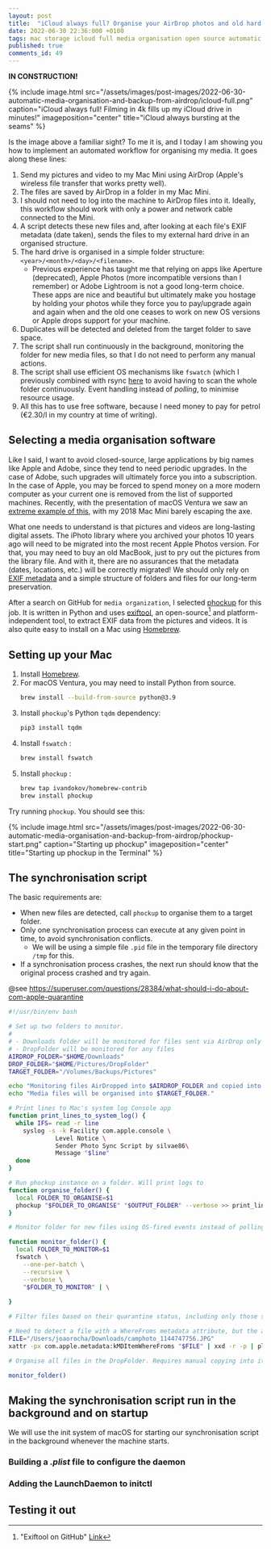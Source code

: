 ```yaml
---
layout: post
title:  "iCloud always full? Organise your AirDrop photos and old hard drives in minutes"
date: 2022-06-30 22:36:000 +0100
tags: mac storage icloud full media organisation open source automatic duplicates videos pictures 
published: true
comments_id: 49
---
```


**IN CONSTRUCTION!**

{% include image.html src="/assets/images/post-images/2022-06-30-automatic-media-organisation-and-backup-from-airdrop/icloud-full.png"
caption="iCloud always full! Filming in 4k fills up my iCloud drive in minutes!" imageposition="center"
title="iCloud always bursting at the seams"
%}

Is the image above a familiar sight? To me it is, and I today I am showing you how to implement an automated workflow for organising my media. It goes along these lines:

1. Send my pictures and video to my Mac Mini using AirDrop (Apple's wireless file transfer that works pretty well).
2. The files are saved by AirDrop in a folder in my Mac Mini. 
3. I should not need to log into the machine to AirDrop files into it. Ideally, this workflow should work with only a power and network cable connected to the Mini. 
4. A script detects these new files and, after looking at each file's EXIF metadata (date taken), sends the files to my external hard drive in an organised structure.
5. The hard drive is organised in a simple folder structure: `<year>/<month>/<day>/<filename>`. 
   - Previous experience has taught me that relying on apps like Aperture (deprecated), Apple Photos (more incompatible versions than I remember) or Adobe Lightroom is not a good long-term choice. These apps are nice and beautiful but ultimately make you hostage by holding your photos while they force you to pay/upgrade again and again when and the old one ceases to work on new OS versions or Apple drops support for your machine.
6. Duplicates will be detected and deleted from the target folder to save space.
7. The script shall run continuously in the background, monitoring the folder for new media files, so that I do not need to perform any manual actions. 
8. The script shall use efficient OS mechanisms like `fswatch` (which I previously combined with rsync [here](/2022/05/20/remote-synchronization-using-fswatch-and-rsync/) to avoid having to scan the whole folder continuously. Event handling instead of _polling_, to minimise resource usage.
9. All this has to use free software, because I need money to pay for petrol (€2.30/l in my country at time of writing). 

## Selecting a media organisation software

Like I said, I want to avoid closed-source, large applications by big names like Apple and Adobe, since they tend to need periodic upgrades. In the case of Adobe, such upgrades will ultimately force you into a subscription. In the case of Apple, you may be forced to spend money on a more modern computer as your current one is removed from the list of supported machines. Recently, with the presentation of macOS Ventura we saw an [extreme example of this](https://osxdaily.com/2022/06/22/macos-ventura-compatible-mac-list/), with my 2018 Mac Mini barely escaping the axe. 

What one needs to understand is that pictures and videos are long-lasting digital assets. The iPhoto library where you archived your photos 10 years ago will need to be migrated into the most recent Apple Photos version. For that, you may need to buy an old MacBook, just to pry out the pictures from the library file. And with it, there are no assurances that the metadata (dates, locations, etc.) will be correctly migrated! We should only rely on [EXIF metadata](https://en.wikipedia.org/wiki/Exif) and a simple structure of folders and files for our long-term preservation. 

After a search on GitHub for `media organization`, I selected [phockup](https://github.com/ivandokov/phockup) for this job. It is written in Python and uses [exiftool](https://exiftool.org/), an open-source[^github-exiftool] and platform-independent tool, to extract EXIF data from the pictures and videos. It is also quite easy to install on a Mac using [Homebrew](https://brew.sh/).

## Setting up your Mac


1. Install [Homebrew](https://brew.sh).
2. For macOS Ventura, you may need to install Python from source.
    ```bash
   brew install --build-from-source python@3.9
    ```
3. Install `phockup`'s Python `tqdm` dependency:
    ```bash
    pip3 install tqdm
    ```
4. Install `fswatch` :
    ```bash
    brew install fswatch
    ```
5. Install `phockup` :
    ```bash
    brew tap ivandokov/homebrew-contrib
    brew install phockup
    ```
   
Try running `phockup`. You should see this:

{% include image.html src="/assets/images/post-images/2022-06-30-automatic-media-organisation-and-backup-from-airdrop/phockup-start.png"
caption="Starting up phockup" imageposition="center"
title="Starting up phockup in the Terminal"
%}

## The synchronisation script

The basic requirements are:

- When new files are detected, call `phockup` to organise them to a target folder.
- Only one synchronisation process can execute at any given point in time, to avoid synchronisation conflicts. 
  - We will be using a simple file `.pid` file in the temporary file directory `/tmp` for this.
- If a synchronisation process crashes, the next run should know that the original process crashed and try again.


@see https://superuser.com/questions/28384/what-should-i-do-about-com-apple-quarantine

```bash
#!/usr/bin/env bash

# Set up two folders to monitor. 
# 
# - Downloads folder will be monitored for files sent via AirDrop only
# - DropFolder will be monitored for any files 
AIRDROP_FOLDER="$HOME/Downloads"
DROP_FOLDER="$HOME/Pictures/DropFolder"
TARGET_FOLDER="/Volumes/Backups/Pictures"

echo "Monitoring files AirDropped into $AIRDROP_FOLDER and copied into $DROP_FOLDER...."
echo "Media files will be organised into $TARGET_FOLDER."

# Print lines to Mac's system log Console app
function print_lines_to_system_log() {
  while IFS= read -r line
    syslog -s -k Facility com.apple.console \
             Level Notice \
             Sender Photo Sync Script by silvae86\
             Message "$line"
  done 
}

# Run phockup instance on a folder. Will print logs to 
function organise_folder() {
  local FOLDER_TO_ORGANISE=$1
  phockup "$FOLDER_TO_ORGANISE" "$OUTPUT_FOLDER" --verbose >> print_lines_to_system_log
} 

# Monitor folder for new files using OS-fired events instead of polling (e.g. macOS's `fswatch`)

function monitor_folder() {
  local FOLDER_TO_MONITOR=$1
  fswatch \
    --one-per-batch \
    --recursive \
    --verbose \
    "$FOLDER_TO_MONITOR" | \
    
}

# Filter files based on their quarantine status, including only those sent via AirDrop. This will ignore files downloaded from the internet

# Need to detect a file with a WhereFroms metadata attribute, but the attribute does not include a web address (http://....)
FILE="/Users/joaorocha/Downloads/camphoto_1144747756.JPG" 
xattr -px com.apple.metadata:kMDItemWhereFroms "$FILE" | xxd -r -p | plutil -p -

# Organise all files in the DropFolder. Requires manual copying into it, but is useful for organisation of old hard drives, for example.  

monitor_folder()

```

## Making the synchronisation script run in the background and on startup 

We will use the init system of macOS for starting our synchronisation script in the background whenever the machine starts. 

### Building a _.plist_ file to configure the daemon

### Adding the LaunchDaemon to initctl

## Testing it out


[^airdrop-forensics]: "AirDrop Forensics 2 | by Kinga Kięczkowska" [Link](https://eforensicsmag.com/airdrop-forensics-2-by-kinga-kieczkowska/)

[^stackoverflow-print-all-extended-attriburtes]: "Can you show/list all extended-attributes and how?" [Link](https://superuser.com/questions/858210/can-you-show-list-all-extended-attributes-and-how)

[^parse-binary-property-lists]: "Parse Binary Property Lists in Finder Metadata" [Link](https://scriptingosx.com/2017/08/parse-binary-property-lists-in-finder-metadata/)

[^github-phockup]: "Phockup - Media sorting tool to organize photos and videos from your camera in folders by year, month and day." [Link](https://github.com/ivandokov/phockup)

[^github-exiftool]: "Exiftool on GitHub" [Link](https://github.com/exiftool/exiftool)
